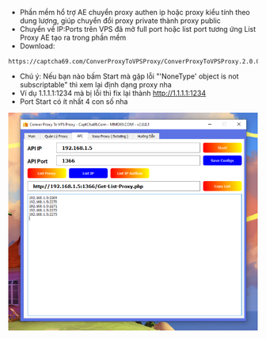 

- Phần mềm hổ trợ AE chuyển proxy authen ip hoặc proxy kiểu tính theo dung lượng, giúp chuyển đổi proxy private thành proxy public
- Chuyển về IP:Ports trên VPS đã mở full port hoặc list port tương ứng List Proxy AE tạo ra trong phần mềm
- Download:
```
https://captcha69.com/ConverProxyToVPSProxy/ConverProxyToVPSProxy.2.0.0.1.rar
```
- Chú ý: Nếu bạn nào bấm Start mà gặp lỗi "'NoneType' object is not subscriptable" thì xem lại định dạng proxy nha
- Ví dụ 1.1.1.1:1234 mà bị lỗi thì fix lại thành http://1.1.1.1:1234
- Port Start có ít nhất 4 con số nha

![ConverProxy](conver-proxy-v2.png)
